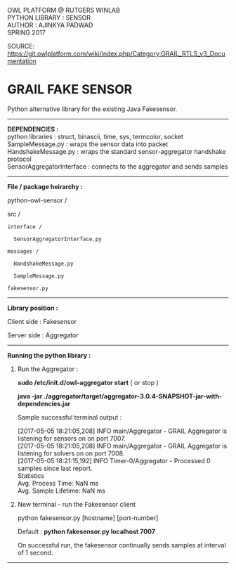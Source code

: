 OWL PLATFORM @ RUTGERS WINLAB  
PYTHON LIBRARY : SENSOR  
AUTHOR : AJINKYA PADWAD  
SPRING 2017  

SOURCE: https://git.owlplatform.com/wiki/index.php/Category:GRAIL_RTLS_v3_Documentation

GRAIL FAKE SENSOR
=================

Python alternative library for the existing Java Fakesensor.

-----------------------------------------------------------------

__DEPENDENCIES :__  
python libraries : struct, binascii, time, sys, termcolor, socket  
SampleMessage.py  :  wraps the sensor data into packet  
HandshakeMessage.py : wraps the standard sensor-aggregator handshake protocol  
SensorAggregatorInterface : connects to the aggregator and sends samples  

-----------------------------------------------------------------

__File / package heirarchy :__
  
python-owl-sensor /  

  src /

    interface /

      SensorAggregatorInterface.py

    messages /

      HandshakeMessage.py

      SampleMessage.py	

    fakesensor.py

-----------------------------------------------------------------

__Library position :__

  Client side : Fakesensor

  Server side : Aggregator


-----------------------------------------------------------------

__Running the python library :__

1. Run the Aggregator :

	__sudo /etc/init.d/owl-aggregator start__ ( or stop )

	__java -jar ./aggregator/target/aggregator-3.0.4-SNAPSHOT-jar-with-dependencies.jar__

	Sample successful terminal output :

	[2017-05-05 18:21:05,208] INFO  main/Aggregator - GRAIL Aggregator is listening for sensors on on port 7007.  
	[2017-05-05 18:21:05,208] INFO  main/Aggregator - GRAIL Aggregator is listening for solvers on on port 7008.  
	[2017-05-05 18:21:15,192] INFO  Timer-0/Aggregator - Processed 0 samples since last report.  
	Statistics  
	Avg. Process Time: NaN ms  
	Avg. Sample Lifetime: NaN ms

2. New terminal - run the Fakesensor client
	
	python fakesensor.py [hostname] [port-number]

	Default :	__python fakesensor.py localhost 7007__

	On successful run, the fakesensor continually sends samples at interval of 1 second.

-----------------------------------------------------------------





		
	

